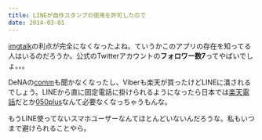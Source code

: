 ```yaml
---
title: LINEが自作スタンプの使用を許可したので
date: 2014-03-01
---
```


[imgtalk](http://www.imgtalk.jp/)の利点が完全になくなったよね。ていうかこのアプリの存在を知ってる人はいるのだろうか。公式のTwitterアカウントの**フォロワー数7**ってやばいでしょ。。。

DeNAの[comm](http://co-mm.com)も聞かなくなったし、Viberも楽天が買ったけどLINEに潰されるでしょう。LINEから直に固定電話に掛けられるようになったら日本では[楽天電話](http://denwa.rakuten.co.jp/)だとか[050plus](http://050plus.com/)なんて必要なくなっちゃうもんな。

もうLINE使ってないスマホユーザーなんてほとんどいないんだろうな。私もいつまで避けられることやら。
